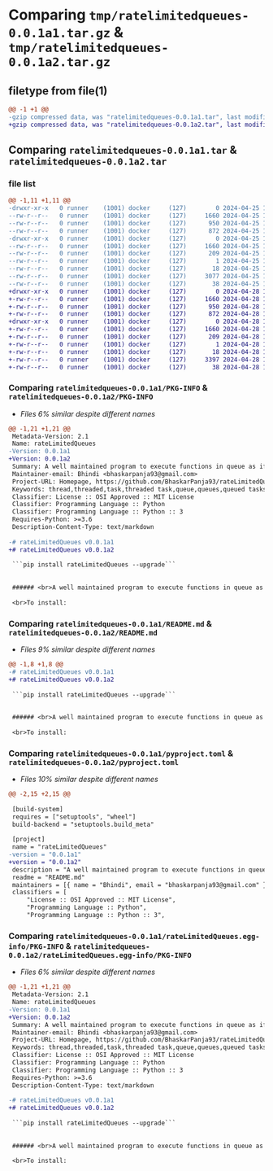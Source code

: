# Comparing `tmp/ratelimitedqueues-0.0.1a1.tar.gz` & `tmp/ratelimitedqueues-0.0.1a2.tar.gz`

## filetype from file(1)

```diff
@@ -1 +1 @@
-gzip compressed data, was "ratelimitedqueues-0.0.1a1.tar", last modified: Thu Apr 25 16:32:55 2024, max compression
+gzip compressed data, was "ratelimitedqueues-0.0.1a2.tar", last modified: Sun Apr 28 13:12:38 2024, max compression
```

## Comparing `ratelimitedqueues-0.0.1a1.tar` & `ratelimitedqueues-0.0.1a2.tar`

### file list

```diff
@@ -1,11 +1,11 @@
-drwxr-xr-x   0 runner    (1001) docker     (127)        0 2024-04-25 16:32:55.968539 ratelimitedqueues-0.0.1a1/
--rw-r--r--   0 runner    (1001) docker     (127)     1660 2024-04-25 16:32:55.968539 ratelimitedqueues-0.0.1a1/PKG-INFO
--rw-r--r--   0 runner    (1001) docker     (127)      950 2024-04-25 16:32:49.000000 ratelimitedqueues-0.0.1a1/README.md
--rw-r--r--   0 runner    (1001) docker     (127)      872 2024-04-25 16:32:49.000000 ratelimitedqueues-0.0.1a1/pyproject.toml
-drwxr-xr-x   0 runner    (1001) docker     (127)        0 2024-04-25 16:32:55.968539 ratelimitedqueues-0.0.1a1/rateLimitedQueues.egg-info/
--rw-r--r--   0 runner    (1001) docker     (127)     1660 2024-04-25 16:32:55.000000 ratelimitedqueues-0.0.1a1/rateLimitedQueues.egg-info/PKG-INFO
--rw-r--r--   0 runner    (1001) docker     (127)      209 2024-04-25 16:32:55.000000 ratelimitedqueues-0.0.1a1/rateLimitedQueues.egg-info/SOURCES.txt
--rw-r--r--   0 runner    (1001) docker     (127)        1 2024-04-25 16:32:55.000000 ratelimitedqueues-0.0.1a1/rateLimitedQueues.egg-info/dependency_links.txt
--rw-r--r--   0 runner    (1001) docker     (127)       18 2024-04-25 16:32:55.000000 ratelimitedqueues-0.0.1a1/rateLimitedQueues.egg-info/top_level.txt
--rw-r--r--   0 runner    (1001) docker     (127)     3077 2024-04-25 16:32:49.000000 ratelimitedqueues-0.0.1a1/rateLimitedQueues.py
--rw-r--r--   0 runner    (1001) docker     (127)       38 2024-04-25 16:32:55.968539 ratelimitedqueues-0.0.1a1/setup.cfg
+drwxr-xr-x   0 runner    (1001) docker     (127)        0 2024-04-28 13:12:38.162335 ratelimitedqueues-0.0.1a2/
+-rw-r--r--   0 runner    (1001) docker     (127)     1660 2024-04-28 13:12:38.158336 ratelimitedqueues-0.0.1a2/PKG-INFO
+-rw-r--r--   0 runner    (1001) docker     (127)      950 2024-04-28 13:12:33.000000 ratelimitedqueues-0.0.1a2/README.md
+-rw-r--r--   0 runner    (1001) docker     (127)      872 2024-04-28 13:12:33.000000 ratelimitedqueues-0.0.1a2/pyproject.toml
+drwxr-xr-x   0 runner    (1001) docker     (127)        0 2024-04-28 13:12:38.158336 ratelimitedqueues-0.0.1a2/rateLimitedQueues.egg-info/
+-rw-r--r--   0 runner    (1001) docker     (127)     1660 2024-04-28 13:12:38.000000 ratelimitedqueues-0.0.1a2/rateLimitedQueues.egg-info/PKG-INFO
+-rw-r--r--   0 runner    (1001) docker     (127)      209 2024-04-28 13:12:38.000000 ratelimitedqueues-0.0.1a2/rateLimitedQueues.egg-info/SOURCES.txt
+-rw-r--r--   0 runner    (1001) docker     (127)        1 2024-04-28 13:12:38.000000 ratelimitedqueues-0.0.1a2/rateLimitedQueues.egg-info/dependency_links.txt
+-rw-r--r--   0 runner    (1001) docker     (127)       18 2024-04-28 13:12:38.000000 ratelimitedqueues-0.0.1a2/rateLimitedQueues.egg-info/top_level.txt
+-rw-r--r--   0 runner    (1001) docker     (127)     3397 2024-04-28 13:12:33.000000 ratelimitedqueues-0.0.1a2/rateLimitedQueues.py
+-rw-r--r--   0 runner    (1001) docker     (127)       38 2024-04-28 13:12:38.162335 ratelimitedqueues-0.0.1a2/setup.cfg
```

### Comparing `ratelimitedqueues-0.0.1a1/PKG-INFO` & `ratelimitedqueues-0.0.1a2/PKG-INFO`

 * *Files 6% similar despite different names*

```diff
@@ -1,21 +1,21 @@
 Metadata-Version: 2.1
 Name: rateLimitedQueues
-Version: 0.0.1a1
+Version: 0.0.1a2
 Summary: A well maintained program to execute functions in queue as if only 1 worker is executing them one by one (High priority first). Works wonders when a series of time consuming tasks has to be performed but they need to be in sequence.
 Maintainer-email: Bhindi <bhaskarpanja93@gmail.com>
 Project-URL: Homepage, https://github.com/BhaskarPanja93/rateLimitedQueues
 Keywords: thread,threaded,task,threaded task,queue,queues,queued tasks
 Classifier: License :: OSI Approved :: MIT License
 Classifier: Programming Language :: Python
 Classifier: Programming Language :: Python :: 3
 Requires-Python: >=3.6
 Description-Content-Type: text/markdown
 
-# rateLimitedQueues v0.0.1a1
+# rateLimitedQueues v0.0.1a2
 
 ```pip install rateLimitedQueues --upgrade```
 
 
 ###### <br>A well maintained program to execute functions in queue as if only 1 worker is executing them one by one (High priority first). Works wonders when a series of time consuming tasks has to be performed but they need to be in sequence.
 
 <br>To install:
```

### Comparing `ratelimitedqueues-0.0.1a1/README.md` & `ratelimitedqueues-0.0.1a2/README.md`

 * *Files 9% similar despite different names*

```diff
@@ -1,8 +1,8 @@
-# rateLimitedQueues v0.0.1a1
+# rateLimitedQueues v0.0.1a2
 
 ```pip install rateLimitedQueues --upgrade```
 
 
 ###### <br>A well maintained program to execute functions in queue as if only 1 worker is executing them one by one (High priority first). Works wonders when a series of time consuming tasks has to be performed but they need to be in sequence.
 
 <br>To install:
```

### Comparing `ratelimitedqueues-0.0.1a1/pyproject.toml` & `ratelimitedqueues-0.0.1a2/pyproject.toml`

 * *Files 10% similar despite different names*

```diff
@@ -2,15 +2,15 @@
 
 [build-system]
 requires = ["setuptools", "wheel"]
 build-backend = "setuptools.build_meta"
 
 [project]
 name = "rateLimitedQueues"
-version = "0.0.1a1"
+version = "0.0.1a2"
 description = "A well maintained program to execute functions in queue as if only 1 worker is executing them one by one (High priority first). Works wonders when a series of time consuming tasks has to be performed but they need to be in sequence."
 readme = "README.md"
 maintainers = [{ name = "Bhindi", email = "bhaskarpanja93@gmail.com" }]
 classifiers = [
     "License :: OSI Approved :: MIT License",
     "Programming Language :: Python",
     "Programming Language :: Python :: 3",
```

### Comparing `ratelimitedqueues-0.0.1a1/rateLimitedQueues.egg-info/PKG-INFO` & `ratelimitedqueues-0.0.1a2/rateLimitedQueues.egg-info/PKG-INFO`

 * *Files 6% similar despite different names*

```diff
@@ -1,21 +1,21 @@
 Metadata-Version: 2.1
 Name: rateLimitedQueues
-Version: 0.0.1a1
+Version: 0.0.1a2
 Summary: A well maintained program to execute functions in queue as if only 1 worker is executing them one by one (High priority first). Works wonders when a series of time consuming tasks has to be performed but they need to be in sequence.
 Maintainer-email: Bhindi <bhaskarpanja93@gmail.com>
 Project-URL: Homepage, https://github.com/BhaskarPanja93/rateLimitedQueues
 Keywords: thread,threaded,task,threaded task,queue,queues,queued tasks
 Classifier: License :: OSI Approved :: MIT License
 Classifier: Programming Language :: Python
 Classifier: Programming Language :: Python :: 3
 Requires-Python: >=3.6
 Description-Content-Type: text/markdown
 
-# rateLimitedQueues v0.0.1a1
+# rateLimitedQueues v0.0.1a2
 
 ```pip install rateLimitedQueues --upgrade```
 
 
 ###### <br>A well maintained program to execute functions in queue as if only 1 worker is executing them one by one (High priority first). Works wonders when a series of time consuming tasks has to be performed but they need to be in sequence.
 
 <br>To install:
```


